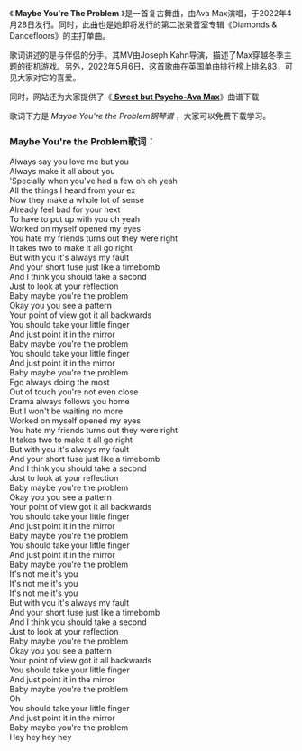

《 **Maybe You're The Problem** 》是一首复古舞曲，由Ava
Max演唱，于2022年4月28日发行。同时，此曲也是她即将发行的第二张录音室专辑《Diamonds & Dancefloors》的主打单曲。

歌词讲述的是与伴侣的分手。其MV由Joseph
Kahn导演，描述了Max穿越冬季主题的街机游戏。另外，2022年5月6日，这首歌曲在英国单曲排行榜上排名83，可见大家对它的喜爱。

同时，网站还为大家提供了《[ **Sweet but Psycho-Ava Max**](Music-10089.html "Sweet but
Psycho-Ava Max")》曲谱下载

歌词下方是 _Maybe You're the Problem钢琴谱_ ，大家可以免费下载学习。

### Maybe You're the Problem歌词：

Always say you love me but you  
Always make it all about you  
'Specially when you've had a few oh oh yeah  
All the things I heard from your ex  
Now they make a whole lot of sense  
Already feel bad for your next  
To have to put up with you oh yeah  
Worked on myself opened my eyes  
You hate my friends turns out they were right  
It takes two to make it all go right  
But with you it's always my fault  
And your short fuse just like a timebomb  
And I think you should take a second  
Just to look at your reflection  
Baby maybe you're the problem  
Okay you you see a pattern  
Your point of view got it all backwards  
You should take your littlе finger  
And just point it in the mirror  
Baby maybe you're the problem  
You should take your little finger  
And just point it in the mirror  
Baby maybe you're the problem  
Ego always doing the most  
Out of touch you're not even close  
Drama always follows you home  
But I won't be waiting no more  
Worked on myself opened my eyes  
You hate my friends turns out they were right  
It takes two to make it all go right  
But with you it's always my fault  
And your short fuse just like a timebomb  
And I think you should take a second  
Just to look at your reflection  
Baby maybe you're the problem  
Okay you you see a pattern  
Your point of view got it all backwards  
You should take your little finger  
And just point it in the mirror  
Baby maybe you're the problem  
You should take your little finger  
And just point it in the mirror  
Baby maybe you're the problem  
It's not me it's you  
It's not me it's you  
It's not me it's you  
But with you it's always my fault  
And your short fuse just like a timebomb  
And I think you should take a second  
Just to look at your reflection  
Baby maybe you're the problem  
Okay you you see a pattern  
Your point of view got it all backwards  
You should take your little finger  
And just point it in the mirror  
Baby maybe you're the problem  
Oh  
You should take your little finger  
And just point it in the mirror  
Baby maybe you're the problem  
Hey hey hey hey

